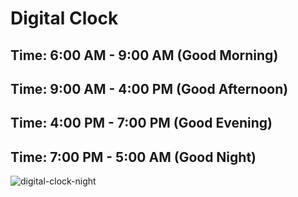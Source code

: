 # Digital Clock

## Time: 6:00 AM - 9:00 AM (Good Morning)


## Time: 9:00 AM - 4:00 PM (Good Afternoon)


## Time: 4:00 PM - 7:00 PM (Good Evening)


## Time: 7:00 PM - 5:00 AM  (Good Night)

![digital-clock-night](https://user-images.githubusercontent.com/99037494/227225855-d83602b0-6ad2-4a37-a7ce-4c656dd683a2.png)

